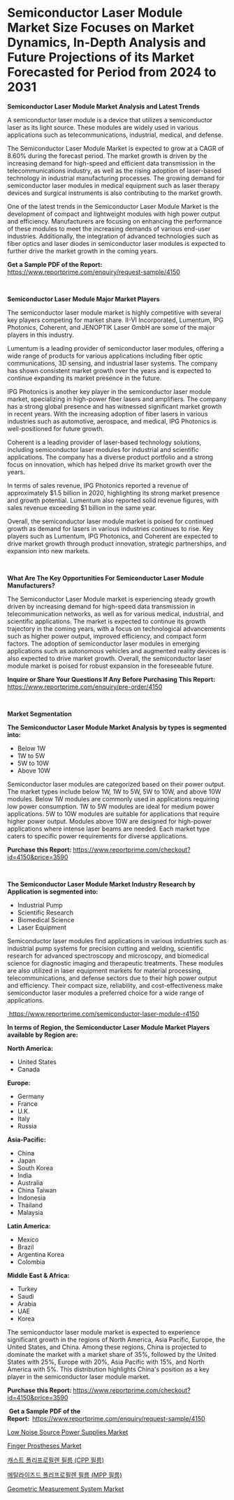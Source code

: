 <p><h1>Semiconductor Laser Module Market Size Focuses on Market Dynamics, In-Depth Analysis and Future Projections of its Market Forecasted for Period from 2024 to 2031</h1></p><p><strong>Semiconductor Laser Module Market Analysis and Latest Trends</strong></p>
<p><p>A semiconductor laser module is a device that utilizes a semiconductor laser as its light source. These modules are widely used in various applications such as telecommunications, industrial, medical, and defense.</p><p>The Semiconductor Laser Module Market is expected to grow at a CAGR of 8.60% during the forecast period. The market growth is driven by the increasing demand for high-speed and efficient data transmission in the telecommunications industry, as well as the rising adoption of laser-based technology in industrial manufacturing processes. The growing demand for semiconductor laser modules in medical equipment such as laser therapy devices and surgical instruments is also contributing to the market growth.</p><p>One of the latest trends in the Semiconductor Laser Module Market is the development of compact and lightweight modules with high power output and efficiency. Manufacturers are focusing on enhancing the performance of these modules to meet the increasing demands of various end-user industries. Additionally, the integration of advanced technologies such as fiber optics and laser diodes in semiconductor laser modules is expected to further drive the market growth in the coming years.</p></p>
<p><strong>Get a Sample PDF of the Report:&nbsp;</strong> <a href="https://www.reportprime.com/enquiry/request-sample/4150">https://www.reportprime.com/enquiry/request-sample/4150</a></p>
<p>&nbsp;</p>
<p><strong>Semiconductor Laser Module Major Market Players</strong></p>
<p><p>The semiconductor laser module market is highly competitive with several key players competing for market share. II-VI Incorporated, Lumentum, IPG Photonics, Coherent, and JENOPTIK Laser GmbH are some of the major players in this industry. </p><p>Lumentum is a leading provider of semiconductor laser modules, offering a wide range of products for various applications including fiber optic communications, 3D sensing, and industrial laser systems. The company has shown consistent market growth over the years and is expected to continue expanding its market presence in the future.</p><p>IPG Photonics is another key player in the semiconductor laser module market, specializing in high-power fiber lasers and amplifiers. The company has a strong global presence and has witnessed significant market growth in recent years. With the increasing adoption of fiber lasers in various industries such as automotive, aerospace, and medical, IPG Photonics is well-positioned for future growth.</p><p>Coherent is a leading provider of laser-based technology solutions, including semiconductor laser modules for industrial and scientific applications. The company has a diverse product portfolio and a strong focus on innovation, which has helped drive its market growth over the years.</p><p>In terms of sales revenue, IPG Photonics reported a revenue of approximately $1.5 billion in 2020, highlighting its strong market presence and growth potential. Lumentum also reported solid revenue figures, with sales revenue exceeding $1 billion in the same year.</p><p>Overall, the semiconductor laser module market is poised for continued growth as demand for lasers in various industries continues to rise. Key players such as Lumentum, IPG Photonics, and Coherent are expected to drive market growth through product innovation, strategic partnerships, and expansion into new markets.</p></p>
<p>&nbsp;</p>
<p><strong>What Are The Key Opportunities For Semiconductor Laser Module Manufacturers?</strong></p>
<p><p>The Semiconductor Laser Module market is experiencing steady growth driven by increasing demand for high-speed data transmission in telecommunication networks, as well as for various medical, industrial, and scientific applications. The market is expected to continue its growth trajectory in the coming years, with a focus on technological advancements such as higher power output, improved efficiency, and compact form factors. The adoption of semiconductor laser modules in emerging applications such as autonomous vehicles and augmented reality devices is also expected to drive market growth. Overall, the semiconductor laser module market is poised for robust expansion in the foreseeable future.</p></p>
<p><strong>Inquire or Share Your Questions If Any Before Purchasing This Report:</strong> <a href="https://www.reportprime.com/enquiry/pre-order/4150">https://www.reportprime.com/enquiry/pre-order/4150</a></p>
<p>&nbsp;</p>
<p><strong>Market Segmentation</strong></p>
<p><strong>The Semiconductor Laser Module Market Analysis by types is segmented into:</strong></p>
<p><ul><li>Below 1W</li><li>1W to 5W</li><li>5W to 10W</li><li>Above 10W</li></ul></p>
<p><p>Semiconductor laser modules are categorized based on their power output. The market types include below 1W, 1W to 5W, 5W to 10W, and above 10W modules. Below 1W modules are commonly used in applications requiring low power consumption. 1W to 5W modules are ideal for medium power applications. 5W to 10W modules are suitable for applications that require higher power output. Modules above 10W are designed for high-power applications where intense laser beams are needed. Each market type caters to specific power requirements for diverse applications.</p></p>
<p><strong>Purchase this Report:&nbsp;</strong><a href="https://www.reportprime.com/checkout?id=4150&price=3590">https://www.reportprime.com/checkout?id=4150&price=3590</a></p>
<p>&nbsp;</p>
<p><strong>The Semiconductor Laser Module Market Industry Research by Application is segmented into:</strong></p>
<p><ul><li>Industrial Pump</li><li>Scientific Research</li><li>Biomedical Science</li><li>Laser Equipment</li></ul></p>
<p><p>Semiconductor laser modules find applications in various industries such as industrial pump systems for precision cutting and welding, scientific research for advanced spectroscopy and microscopy, and biomedical science for diagnostic imaging and therapeutic treatments. These modules are also utilized in laser equipment markets for material processing, telecommunications, and defense sectors due to their high power output and efficiency. Their compact size, reliability, and cost-effectiveness make semiconductor laser modules a preferred choice for a wide range of applications.</p></p>
<p><a href="https://www.reportprime.com/semiconductor-laser-module-r4150">&nbsp;https://www.reportprime.com/semiconductor-laser-module-r4150</a></p>
<p><strong>In terms of Region, the Semiconductor Laser Module Market Players available by Region are:</strong></p>
<p>
    <p> <strong> North America: </strong>
        <ul>
            <li>United States</li>
            <li>Canada</li>
        </ul>
        </p> 
    <p> <strong> Europe: </strong>
        <ul>
            <li>Germany</li>
            <li>France</li>
            <li>U.K.</li>
            <li>Italy</li>
            <li>Russia</li>
        </ul>
        </p> 
    <p> <strong> Asia-Pacific: </strong>
        <ul>
            <li>China</li>
            <li>Japan</li>
            <li>South Korea</li>
            <li>India</li>
            <li>Australia</li>
            <li>China Taiwan</li>
            <li>Indonesia</li>
            <li>Thailand</li>
            <li>Malaysia</li>
        </ul>
        </p> 
    <p> <strong> Latin America: </strong>
        <ul>
            <li>Mexico</li>
            <li>Brazil</li>
            <li>Argentina Korea</li>
            <li>Colombia</li>
        </ul>
        </p> 
    <p> <strong> Middle East & Africa: </strong>
        <ul>
            <li>Turkey</li>
            <li>Saudi</li>
            <li>Arabia</li>
            <li>UAE</li>
            <li>Korea</li>
        </ul>
    </p>
    </p>
<p><p>The semiconductor laser module market is expected to experience significant growth in the regions of North America, Asia Pacific, Europe, the United States, and China. Among these regions, China is projected to dominate the market with a market share of 35%, followed by the United States with 25%, Europe with 20%, Asia Pacific with 15%, and North America with 5%. This distribution highlights China's position as a key player in the semiconductor laser module market.</p></p>
<p><strong>Purchase this Report: </strong><a href="https://www.reportprime.com/checkout?id=4150&price=3590">https://www.reportprime.com/checkout?id=4150&price=3590</a></p>
<p>&nbsp;<strong>Get a Sample PDF of the Report:&nbsp;&nbsp;</strong><a href="https://www.reportprime.com/enquiry/request-sample/4150">https://www.reportprime.com/enquiry/request-sample/4150</a></p>
<p><strong></strong></p>
<p><p><a href="https://github.com/zolotuy145/Market-Research-Report-List-1/blob/main/low-noise-source-power-supplies-market.md">Low Noise Source Power Supplies Market</a></p><p><a href="https://medium.com/@kstephensonlo/finger-prostheses-market-share-size-trends-industry-analysis-report-by-type-by-end-use-eda23743ba25">Finger Prostheses Market</a></p><p><a href="https://github.com/berlianaparadilla48/Market-Research-Report-List-2/blob/main/3715486103951.md">캐스트 폴리프로필렌 필름 (CPP 필름)</a></p><p><a href="https://github.com/mdmazharulnwr786/Market-Research-Report-List-2/blob/main/7125257103952.md">메탈라이즈드 폴리프로필렌 필름 (MPP 필름)</a></p><p><a href="https://github.com/nafisalvee228/Market-Research-Report-List-2/blob/main/geometric-measurement-system-market.md">Geometric Measurement System Market</a></p></p>